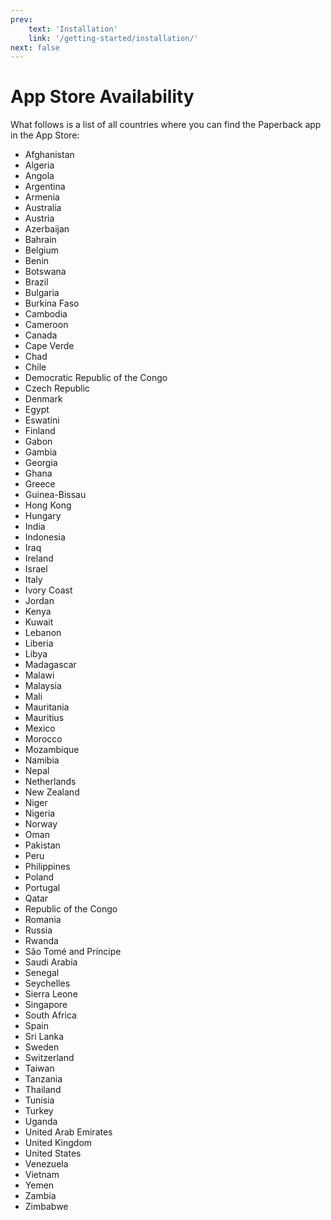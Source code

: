 ```yaml
---
prev:
    text: 'Installation'
    link: '/getting-started/installation/'
next: false
---
```


# App Store Availability

What follows is a list of all countries where you can find the Paperback app in the App Store:

-   Afghanistan
-   Algeria
-   Angola
-   Argentina
-   Armenia
-   Australia
-   Austria
-   Azerbaijan
-   Bahrain
-   Belgium
-   Benin
-   Botswana
-   Brazil
-   Bulgaria
-   Burkina Faso
-   Cambodia
-   Cameroon
-   Canada
-   Cape Verde
-   Chad
-   Chile
-   Democratic Republic of the Congo
-   Czech Republic
-   Denmark
-   Egypt
-   Eswatini
-   Finland
-   Gabon
-   Gambia
-   Georgia
-   Ghana
-   Greece
-   Guinea-Bissau
-   Hong Kong
-   Hungary
-   India
-   Indonesia
-   Iraq
-   Ireland
-   Israel
-   Italy
-   Ivory Coast
-   Jordan
-   Kenya
-   Kuwait
-   Lebanon
-   Liberia
-   Libya
-   Madagascar
-   Malawi
-   Malaysia
-   Mali
-   Mauritania
-   Mauritius
-   Mexico
-   Morocco
-   Mozambique
-   Namibia
-   Nepal
-   Netherlands
-   New Zealand
-   Niger
-   Nigeria
-   Norway
-   Oman
-   Pakistan
-   Peru
-   Philippines
-   Poland
-   Portugal
-   Qatar
-   Republic of the Congo
-   Romania
-   Russia
-   Rwanda
-   São Tomé and Príncipe
-   Saudi Arabia
-   Senegal
-   Seychelles
-   Sierra Leone
-   Singapore
-   South Africa
-   Spain
-   Sri Lanka
-   Sweden
-   Switzerland
-   Taiwan
-   Tanzania
-   Thailand
-   Tunisia
-   Turkey
-   Uganda
-   United Arab Emirates
-   United Kingdom
-   United States
-   Venezuela
-   Vietnam
-   Yemen
-   Zambia
-   Zimbabwe
